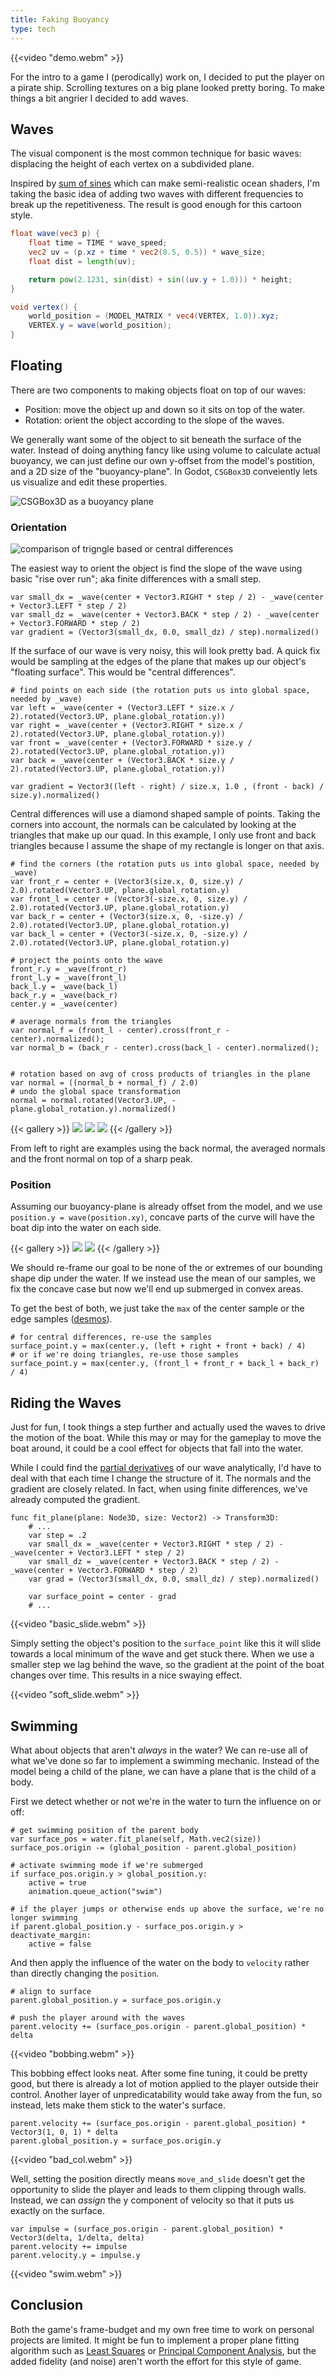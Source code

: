 ```yaml
---
title: Faking Buoyancy
type: tech
---
```


{{<video "demo.webm" >}}

For the intro to a game I (perodically) work on, I decided to put the player on
a pirate ship. Scrolling textures on a big plane looked pretty boring. To make
things a bit angrier I decided to add waves.

## Waves

The visual component is the most common technique for basic waves: displacing
the height of each vertex on a subdivided plane.

Inspired by [sum of sines](https://developer.nvidia.com/gpugems/gpugems/part-i-natural-effects/chapter-1-effective-water-simulation-physical-models#:~:text=The%20sum%20of%20sines%20gives,to%20the%20continuous%20water%20surface.)
which can make semi-realistic ocean shaders, I'm taking the basic idea of adding two waves
with different frequencies to break up the repetitiveness. The result is good enough for this
cartoon style.


```glsl
float wave(vec3 p) {
	float time = TIME * wave_speed;
	vec2 uv = (p.xz + time * vec2(0.5, 0.5)) * wave_size;
	float dist = length(uv);

	return pow(2.1231, sin(dist) + sin((uv.y + 1.0))) * height;
}

void vertex() {
	world_position = (MODEL_MATRIX * vec4(VERTEX, 1.0)).xyz;
	VERTEX.y = wave(world_position);
}
```

## Floating

There are two components to making objects float on top of our waves:

* Position: move the object up and down so it sits on top of the water.
* Rotation: orient the object according to the slope of the waves.

We generally want some of the object to sit beneath the surface of the water.
Instead of doing anything fancy like using volume to calculate actual buoyancy,
we can just define our own y-offset from the model's postition, and a 2D size
of the "buoyancy-plane". In Godot, `CSGBox3D` conveiently lets us visualize and edit
these properties.

![CSGBox3D as a buoyancy plane](boundingplane.png)

### Orientation

![comparison of trigngle based or central differences](compare.png)

The easiest way to orient the object is find the slope of the wave using basic
"rise over run"; aka finite differences with a small step.

```gdscript
var small_dx = _wave(center + Vector3.RIGHT * step / 2) - _wave(center + Vector3.LEFT * step / 2)
var small_dz = _wave(center + Vector3.BACK * step / 2) - _wave(center + Vector3.FORWARD * step / 2)
var gradient = (Vector3(small_dx, 0.0, small_dz) / step).normalized()
```

If the surface of our wave is very noisy, this will look pretty bad. A quick
fix would be sampling at the edges of the plane that makes up our object's
"floating surface". This would be "central differences".

```gdscript
# find points on each side (the rotation puts us into global space, needed by _wave)
var left = _wave(center + (Vector3.LEFT * size.x / 2).rotated(Vector3.UP, plane.global_rotation.y))
var right = _wave(center + (Vector3.RIGHT * size.x / 2).rotated(Vector3.UP, plane.global_rotation.y))
var front = _wave(center + (Vector3.FORWARD * size.y / 2).rotated(Vector3.UP, plane.global_rotation.y))
var back = _wave(center + (Vector3.BACK * size.y / 2).rotated(Vector3.UP, plane.global_rotation.y))

var gradient = Vector3((left - right) / size.x, 1.0 , (front - back) / size.y).normalized()
```

Central differences will use a diamond shaped sample of points. Taking the
corners into account, the normals can be calculated by looking at the triangles
that make up our quad. In this example, I only use front and back triangles
because I assume the shape of my rectangle is longer on that axis.

```gdscript
# find the corners (the rotation puts us into global space, needed by _wave)
var front_r = center + (Vector3(size.x, 0, size.y) / 2.0).rotated(Vector3.UP, plane.global_rotation.y)
var front_l = center + (Vector3(-size.x, 0, size.y) / 2.0).rotated(Vector3.UP, plane.global_rotation.y)
var back_r = center + (Vector3(size.x, 0, -size.y) / 2.0).rotated(Vector3.UP, plane.global_rotation.y)
var back_l = center + (Vector3(-size.x, 0, -size.y) / 2.0).rotated(Vector3.UP, plane.global_rotation.y)

# project the points onto the wave
front_r.y = _wave(front_r)
front_l.y = _wave(front_l)
back_l.y = _wave(back_l)
back_r.y = _wave(back_r)
center.y = _wave(center)

# average normals from the triangles
var normal_f = (front_l - center).cross(front_r - center).normalized();
var normal_b = (back_r - center).cross(back_l - center).normalized();


# rotation based on avg of cross products of triangles in the plane
var normal = ((normal_b + normal_f) / 2.0)
# undo the global space transformation
normal = normal.rotated(Vector3.UP, -plane.global_rotation.y).normalized()
```

{{< gallery >}}
    <img src="backbias.png" class="grid-w33"/>
    <img src="averaged.png" class="grid-w33"/>
    <img src="frontbias.png" class="grid-w33"/>
{{< /gallery >}}

From left to right are examples using the back normal, the averaged normals and
the front normal on top of a sharp peak.

### Position

Assuming our buoyancy-plane is already offset from the model, and we use
`position.y = wave(position.xy)`, concave parts of the curve will have the boat
dip into the water on each side.

{{< gallery >}}
    <img src="finite_diffs_width.png" class="grid-w50"/>
    <img src="adjust_pos.png" class="grid-w50"/>
{{< /gallery >}}

We should re-frame our goal to be none of the or extremes of our bounding shape
dip under the water. If we instead use the mean of our samples, we fix the concave case but now we'll
end up submerged in convex areas.

To get the best of both, we just take the `max` of the center sample or the edge
samples ([desmos](https://www.desmos.com/calculator/y4neofo1zw)).

```gdscript
# for central differences, re-use the samples
surface_point.y = max(center.y, (left + right + front + back) / 4)
# or if we're doing triangles, re-use those samples
surface_point.y = max(center.y, (front_l + front_r + back_l + back_r) / 4)
```

## Riding the Waves

Just for fun, I took things a step further and actually used the waves to drive
the motion of the boat. While this may or may for the gameplay to move the boat
around, it could be a cool effect for objects that fall into the water.

While I could find the [partial
derivatives](https://www.wolframalpha.com/input?i=derivative+of+e%5E%28sin%28sqrt%28x%5E2%2By%5E2%29%29+%2B+sin%28y%29%29+*+H)
of our wave analytically, I'd have to deal with that each time I change the
structure of it. The normals and the gradient are closely related. In fact,
when using finite differences, we've already computed the gradient.

```gdscript
func fit_plane(plane: Node3D, size: Vector2) -> Transform3D:
    # ...
	var step = .2
	var small_dx = _wave(center + Vector3.RIGHT * step / 2) - _wave(center + Vector3.LEFT * step / 2)
	var small_dz = _wave(center + Vector3.BACK * step / 2) - _wave(center + Vector3.FORWARD * step / 2)
	var grad = (Vector3(small_dx, 0.0, small_dz) / step).normalized()

    var surface_point = center - grad
    # ...
```

{{<video "basic_slide.webm" >}}


Simply setting the object's position to the `surface_point` like this it will
slide towards a local minimum of the wave and get stuck there. When we use a
smaller step we lag behind the wave, so the gradient at the point of the boat
changes over time. This results in a nice swaying effect.


{{<video "soft_slide.webm" >}}


## Swimming

What about objects that aren't _always_ in the water? We can re-use all of what
we've done so far to implement a swimming mechanic. Instead of the model being
a child of the plane, we can have a plane that is the child of a body.


First we detect whether or not we're in the water to turn the influence on or off:

```gdscript
# get swimming position of the parent body
var surface_pos = water.fit_plane(self, Math.vec2(size))
surface_pos.origin -= (global_position - parent.global_position)

# activate swimming mode if we're submerged
if surface_pos.origin.y > global_position.y:
    active = true
    animation.queue_action("swim")

# if the player jumps or otherwise ends up above the surface, we're no longer swimming
if parent.global_position.y - surface_pos.origin.y > deactivate_margin:
    active = false
```

And then apply the influence of the water on the body to `velocity` rather than directly
changing the `position`.

```gdscript
# align to surface
parent.global_position.y = surface_pos.origin.y

# push the player around with the waves
parent.velocity += (surface_pos.origin - parent.global_position) * delta
```

{{<video "bobbing.webm" >}}

This bobbing effect looks neat. After some fine tuning, it could be pretty
good, but there is already a lot of motion applied to the player outside their
control. Another layer of unpredicatability would take away from the fun, so
instead, lets make them stick to the water's surface.

```gdscript
parent.velocity += (surface_pos.origin - parent.global_position) * Vector3(1, 0, 1) * delta
parent.global_position.y = surface_pos.origin.y
```

{{<video "bad_col.webm" >}}

Well, setting the position directly means `move_and_slide` doesn't get the
opportunity to slide the player and leads to them clipping through walls.
Instead, we can _assign_ the y component of velocity so that it puts us exactly
on the surface.

```gdscript
var impulse = (surface_pos.origin - parent.global_position) * Vector3(delta, 1/delta, delta)
parent.velocity += impulse
parent.velocity.y = impulse.y
```

{{<video "swim.webm" >}}

## Conclusion

Both the game's frame-budget and my own free time to work on personal projects
are limited. It might be fun to implement a proper plane fitting algorithm such
as [Least Squares](https://en.wikipedia.org/wiki/Least_squares) or [Principal
Component
Analysis](https://en.wikipedia.org/wiki/Principal_component_analysis), but the
added fidelity (and noise) aren't worth the effort for this style of game.
